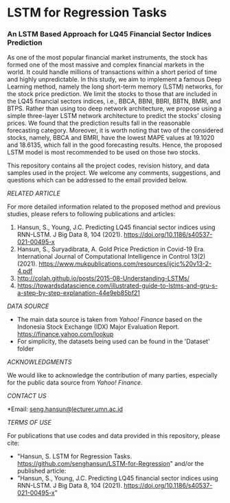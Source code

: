 # LSTM for Regression Tasks

### An LSTM Based Approach for LQ45 Financial Sector Indices Prediction

As one of the most popular financial market instruments, the stock has formed one of the most massive and complex financial markets in the world. It could handle millions of transactions within a short period of time and highly unpredictable. In this study, we aim to implement a famous Deep Learning method, namely the long short-term memory (LSTM) networks, for the stock price prediction. We limit the stocks to those that are included in the LQ45 financial sectors indices, i.e., BBCA, BBNI, BBRI, BBTN, BMRI, and BTPS. Rather than using too deep network architecture, we propose using a simple three-layer LSTM network architecture to predict the stocks’ closing prices. We found that the prediction results fall in the reasonable forecasting category. Moreover, it is worth noting that two of the considered stocks, namely, BBCA and BMRI, have the lowest MAPE values at 19.1020 and 18.6135, which fall in the good forecasting results. Hence, the proposed LSTM model is most recommended to be used on those two stocks.

This repository contains all the project codes, revision history, and data samples used in the project.
We welcome any comments, suggestions, and questions which can be addressed to the email provided below.

*RELATED ARTICLE*

For more detailed information related to the proposed method and previous studies, please refers to following publications and articles:
1. Hansun, S., Young, J.C. Predicting LQ45 financial sector indices using RNN-LSTM. J Big Data 8, 104 (2021). https://doi.org/10.1186/s40537-021-00495-x
2. Hansun, S., Suryadibrata, A. Gold Price Prediction in Covid-19 Era. International Journal of Computational Intelligence in Control 13(2) (2021). https://www.mukpublications.com/resources/ijcic%20v13-2-4.pdf
3. http://colah.github.io/posts/2015-08-Understanding-LSTMs/
4. https://towardsdatascience.com/illustrated-guide-to-lstms-and-gru-s-a-step-by-step-explanation-44e9eb85bf21

*DATA SOURCE*
* The main data source is taken from *Yahoo! Finance* based on the Indonesia Stock Exchange (IDX) Major Evaluation Report. https://finance.yahoo.com/lookup
* For simplicity, the datasets being used can be found in the 'Dataset' folder

*ACKNOWLEDGMENTS*

We would like to acknowledge the contribution of many parties, especially for the public data source from *Yahoo! Finance*.

*CONTACT US*

*Email: seng.hansun@lecturer.umn.ac.id

*TERMS OF USE*

For publications that use codes and data provided in this repository, please cite:
* "Hansun, S. LSTM for Regression Tasks. https://github.com/senghansun/LSTM-for-Regression" 
and/or the published article:
* "Hansun, S., Young, J.C. Predicting LQ45 financial sector indices using RNN-LSTM. J Big Data 8, 104 (2021). https://doi.org/10.1186/s40537-021-00495-x"
